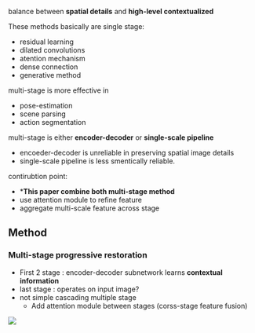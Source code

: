 balance between **spatial details** and **high-level contextualized**

These methods basically are single stage:
* residual learning
* dilated convolutions
* atention mechanism
* dense connection
* generative method

multi-stage is more effective in
* pose-estimation
* scene parsing
* action segmentation

multi-stage is either **encoder-decoder** or  **single-scale pipeline**
* encoeder-decoder is unreliable in preserving spatial image details
* single-scale pipeline is less smentically reliable.

contirubtion point:
* ***This paper combine both multi-stage method**
* use attention module to refine feature
* aggregate multi-scale feature across stage


## Method

### Multi-stage progressive restoration

* First 2 stage : encoder-decoder subnetwork learns **contextual information**
* last stage : operates on input image?
* not simple cascading multiple stage
	* Add attention module between stages (corss-stage feature fusion)


![](https://i.imgur.com/tHE6ivg.png)


